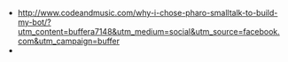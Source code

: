 - http://www.codeandmusic.com/why-i-chose-pharo-smalltalk-to-build-my-bot/?utm_content=buffera7148&utm_medium=social&utm_source=facebook.com&utm_campaign=buffer
- 
